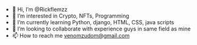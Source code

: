 - 👋 Hi, I’m @Rickflemzz
- 👀 I’m interested in Crypto, NFTs, Programming 
- 🌱 I’m currently learning Python, django, HTML, CSS, java scripts
- 💞️ I’m looking to collaborate with experience guys in same field as mine
- 📫 How to reach me venomzudom@gmail.com

<!---
Rickflemzz/Rickflemzz is a ✨ special ✨ repository because its `README.md` (this file) appears on your GitHub profile.
You can click the Preview link to take a look at your changes.
--->

